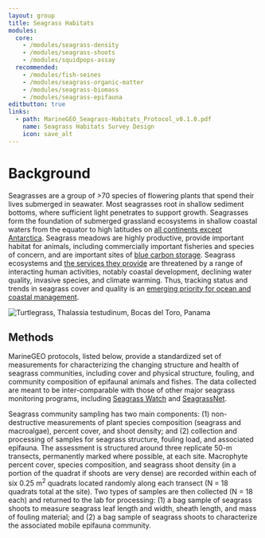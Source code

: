 ```yaml
---
layout: group
title: Seagrass Habitats
modules:
  core:
    - /modules/seagrass-density
    - /modules/seagrass-shoots
    - /modules/squidpops-assay
  recommended:
    - /modules/fish-seines
    - /modules/seagrass-organic-matter
    - /modules/seagrass-biomass
    - /modules/seagrass-epifauna
editbutton: true
links:
  - path: MarineGEO_Seagrass-Habitats_Protocol_v0.1.0.pdf
    name: Seagrass Habitats Survey Design
    icon: save_alt
---
```


# Background

Seagrasses are a group of >70 species of flowering plants that spend their lives submerged in seawater. Most seagrasses root in shallow sediment bottoms, where sufficient light penetrates to support growth. Seagrasses form the foundation of submerged grassland ecosystems in shallow coastal waters from the equator to high latitudes on <a href="http://books.google.com/books?hl=en&lr=&id=dHV0NA3m2AIC&oi=fnd&pg=PA1&dq=world+atlas+of+seagrasses+short&ots=wxBQHQxIJP&sig=U3kliAAUH0Jf4H-yDtfsLZ5PLzw">all continents except Antarctica</a>. Seagrass meadows are highly productive, provide important habitat for animals, including commercially important fisheries and species of concern, and are important sites of <a href="https://core.ac.uk/download/pdf/15125354.pdf"> blue carbon storage</a>. Seagrass ecosystems and <a href="https://www.sciencedirect.com/science/article/pii/S0025326X13002919">the services they provide</a> are threatened by a range of interacting human activities, notably coastal development, declining water quality, invasive species, and climate warming. Thus, tracking status and trends in seagrass cover and quality is an <a href="https://onlinelibrary.wiley.com/doi/abs/10.1111/gcb.14108">emerging priority for ocean and coastal management</a>.


![Turtlegrass, *Thalassia testudinum*, Bocas del Toro, Panama]({{site.baseurl}}/assets/seagrass/Seagrass_Bocas_del_Toro_Panama.jpeg)


## Methods

MarineGEO protocols, listed below, provide a standardized set of measurements for characterizing the changing structure and health of seagrass communities, including cover and physical structure, fouling, and community composition of epifaunal animals and fishes. The data collected are meant to be inter-comparable with those of other major seagrass monitoring programs, including <a href="http://www.seagrasswatch.org/Info_centre/Publications/McKenzie_etal_2002_BiolMarMedit.pdf">Seagrass Watch</a> and <a href="http://irmaservices.nps.gov/datastore/v4/rest/DownloadFile/459355?accessType=DOWNLOAD">SeagrassNet</a>. 

Seagrass community sampling has two main components: (1) non-destructive measurements of plant species composition (seagrass and macroalgae), percent cover, and shoot density; and (2) collection and processing of samples for seagrass structure, fouling load, and associated epifauna. The assessment is structured around three replicate 50-m transects, permanently marked where possible, at each site. Macrophyte percent cover, species composition, and seagrass shoot density (in a portion of the quadrat if shoots are very dense) are recorded within each of six 0.25 m<sup>2</sup> quadrats located randomly along each transect (N = 18 quadrats total at the site). Two types of samples are then collected (N = 18 each) and returned to the lab for processing: (1) a bag sample of seagrass shoots to measure seagrass leaf length and width, sheath length, and mass of fouling material; and (2) a bag sample of seagrass shoots to characterize the associated mobile epifauna community.

